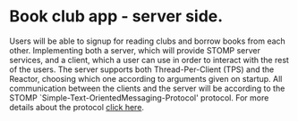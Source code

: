# Book club app - server side. 

Users will be able to signup for reading clubs and borrow books from each other.
Implementing both a server, which will provide STOMP server services, and a client, which a user can use
in order to interact with the rest of the users. The server supports both Thread-Per-Client (TPS) and the Reactor, choosing which one according to arguments given on startup. 
All communication between the clients and the server will be according to the STOMP `Simple-Text-OrientedMessaging-Protocol' protocol.
For more details about the protocol [click here](https://www.cs.bgu.ac.il/~spl201/wiki.files/assignment3.pdf).
